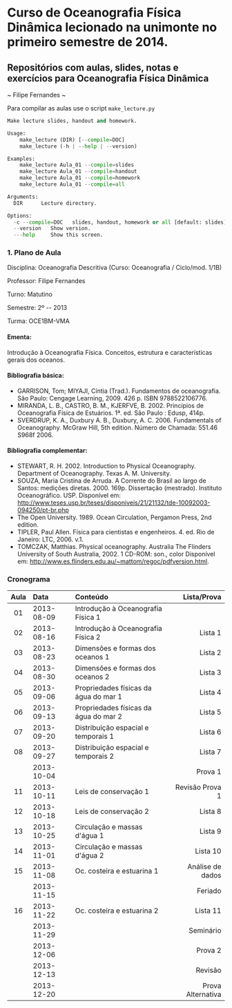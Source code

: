 # Curso de Oceanografia Física Dinâmica lecionado na unimonte no primeiro semestre de 2014.

## Repositórios com aulas, slides, notas e exercícios para Oceanografia Física Dinâmica
~ Filipe Fernandes ~

Para compilar as aulas use o script `make_lecture.py`

```python
Make lecture slides, handout and homework.

Usage:
    make_lecture (DIR) [--compile=DOC]
    make_lecture (-h | --help | --version)

Examples:
    make_lecture Aula_01 --compile=slides
    make_lecture Aula_01 --compile=handout
    make_lecture Aula_01 --compile=homework
    make_lecture Aula_01 --compile=all

Arguments:
  DIR      Lecture directory.

Options:
  -c --compile=DOC   slides, handout, homework or all [default: slides]
  --version   Show version.
  ---help     Show this screen.
```

### 1. Plano de Aula
Disciplina: Oceanografia Descritiva (Curso: Oceanografia / Ciclo/mod. 1/1B)

Professor: Filipe Fernandes

Turno: Matutino

Semestre: 2º -- 2013

Turma: OCE1BM-VMA

#### Ementa:
Introdução à Oceanografia Física. Conceitos, estrutura e características gerais
dos oceanos.

#### Bibliografia básica:
- GARRISON, Tom; MIYAJI, Cíntia (Trad.). Fundamentos de oceanografia. São Paulo: Cengage Learning, 2009. 426 p. ISBN 9788522106776.
- MIRANDA, L. B., CASTRO, B. M., KJERFVE, B. 2002. Princípios de Oceanografia Física de Estuários. 1ª. ed. São Paulo : Edusp, 414p.
- SVERDRUP, K. A., Duxbury A. B., Duxbury, A. C. 2006. Fundamentals of Oceanography. McGraw Hill, 5th edition. Número de Chamada: 551.46 S968f 2006.


#### Bibliografia complementar:
- STEWART, R. H. 2002. Introduction to Physical Oceanography. Department of Oceanography. Texas A. M. University.
- SOUZA, Maria Cristina de Arruda. A Corrente do Brasil ao largo de Santos: medições diretas. 2000. 169p. Dissertação (mestrado). Instituto Oceanográfico. USP. Disponível em: http://www.teses.usp.br/teses/disponiveis/21/21132/tde-10092003-094250/pt-br.php
- The Open University. 1989. Ocean Circulation, Pergamon Press, 2nd edition.
- TIPLER, Paul Allen.  Física para cientistas e engenheiros.  4. ed. Rio de Janeiro:  LTC,  2006. v.1.
- TOMCZAK, Matthias.  Physical oceanography.   Australia  The Flinders University of South Australia,  2002. 1 CD-ROM:  son., color  Disponível em: http://www.es.flinders.edu.au/~mattom/regoc/pdfversion.html.

### Cronograma
| Aula | Data          | Conteúdo                              | Lista/Prova         |
|:----:|:--------------|:--------------------------------------| -------------------:|
| 01   | 2013-08-09    | Introdução à Oceanografia Física 1    |                     |
| 02   | 2013-08-16    | Introdução à Oceanografia Física 2    | Lista 1             |
| 03   | 2013-08-23    | Dimensões e formas dos oceanos 1      | Lista 2             |
| 04   | 2013-08-30    | Dimensões e formas dos oceanos 2      | Lista 3             |
| 05   | 2013-09-06    | Propriedades físicas da água do mar 1 | Lista 4             |
| 06   | 2013-09-13    | Propriedades físicas da água do mar 2 | Lista 5             |
| 07   | 2013-09-20    | Distribuição espacial e temporais 1   | Lista 6             |
| 08   | 2013-09-27    | Distribuição espacial e temporais 2   | Lista 7             |
|      | 2013-10-04    |                                       | Prova 1             |
| 11   | 2013-10-11    | Leis de conservação 1                 | Revisão Prova 1     |
| 12   | 2013-10-18    | Leis de conservação 2                 | Lista 8             |
| 13   | 2013-10-25    | Circulação e massas d'água 1          | Lista 9             |
| 14   | 2013-11-01    | Circulação e massas d'água 2          | Lista 10            |
| 15   | 2013-11-08    | Oc. costeira e estuarina 1            | Análise de dados    |
|      | 2013-11-15    |                                       | Feriado             |
| 16   | 2013-11-22    | Oc. costeira e estuarina 2            | Lista 11            |
|      | 2013-11-29    |                                       | Seminário           |
|      | 2013-12-06    |                                       | Prova 2             |
|      | 2013-12-13    |                                       | Revisão             |
|      | 2013-12-20    |                                       | Prova Alternativa   |
